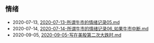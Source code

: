 ## 情绪
* 2020-07-13, [2020-07-13-所谓牛市的情绪记录05.md](../docs\2020-07-13-所谓牛市的情绪记录05.md)
* 2020-07-14, [2020-07-14-所谓牛市的情绪记录06_如果牛市中断.md](../docs\2020-07-14-所谓牛市的情绪记录06_如果牛市中断.md)
* 2020-09-05, [2020-09-05-写在美股第二次大跌时.md](../docs\2020-09-05-写在美股第二次大跌时.md)